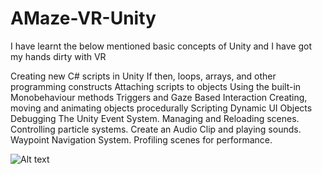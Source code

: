 # AMaze-VR-Unity
I have learnt the below mentioned basic concepts of Unity and I have got my hands dirty with VR  

Creating new C# scripts in Unity
If then, loops, arrays, and other programming constructs
Attaching scripts to objects
Using the built-in Monobehaviour methods
Triggers and Gaze Based Interaction
Creating, moving and animating objects procedurally
Scripting Dynamic UI Objects
Debugging
The Unity Event System.
Managing and Reloading scenes.
Controlling particle systems.
Create an Audio Clip and playing sounds.
Waypoint Navigation System.
Profiling scenes for performance.

![Alt text](/Users/manojlingala/AMaze-VR-Unity/Feedback.png?raw=true "Feedback from Udacity Reviewer")